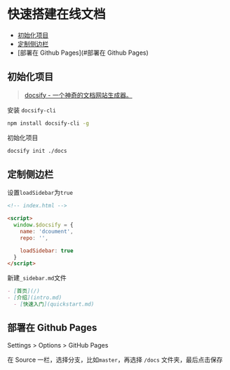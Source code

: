 # 快速搭建在线文档

- [初始化项目](#初始化项目)
- [定制侧边栏](#定制侧边栏)
- [部署在 Github Pages](#部署在 Github Pages)

## 初始化项目

> [docsify - 一个神奇的文档网站生成器。](https://github.com/docsifyjs/docsify)

安装 `docsify-cli`

```bash
npm install docsify-cli -g
```

初始化项目

```bash
docsify init ./docs
```

## 定制侧边栏

设置`loadSidebar`为`true`

```html
<!-- index.html -->

<script>
  window.$docsify = {
    name: 'dcoument',
    repo: '',

    loadSidebar: true
  }
</script>
```

新建`_sidebar.md`文件

```markdown
- [首页](/)
- [介绍](intro.md)
  - [快速入门](quickstart.md)
```

## 部署在 Github Pages

Settings > Options > GitHub Pages

在 Source 一栏，选择分支，比如`master`，再选择 `/docs` 文件夹，最后点击保存
